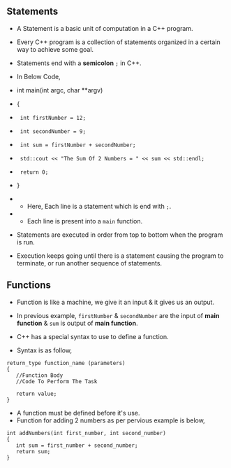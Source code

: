 ## Statements

 * A Statement is a basic unit of computation in a C++ program.
 * Every C++ program is a collection of statements organized in a certain way to achieve some goal.
 * Statements end with a **semicolon** `;` in C++.

 * In Below Code,

 * int main(int argc, char **argv)
 * {
 *      int firstNumber = 12;
 *      int secondNumber = 9;
 *      int sum = firstNumber + secondNumber;
 *      std::cout << "The Sum Of 2 Numbers = " << sum << std::endl;
 *      return 0;
 * }

 * * Here, Each line is a statement which is end with `;`.
 * * Each  line is present into a `main` function.

 * Statements are executed in order from top to bottom when the program is run.
 * Execution keeps going until there is a statement causing the program to terminate, or run another sequence of statements.

 ## Functions

 * Function is like a machine, we give it an input & it gives us an output.
 * In previous example, `firstNumber` & `secondNumber` are the input of **main function** & `sum` is output of **main function**.

 * C++ has a special syntax to use to define a function.
 * Syntax is as follow,
 ```
 return_type function_name (parameters)
 {
    //Function Body
    //Code To Perform The Task

    return value;
 }
 ```
 
 * A function must be defined before it's use.
 * Function for adding 2 numbers as per pervious example is below,
 ```
 int addNumbers(int first_number, int second_number)
 {
    int sum = first_number + second_number;
    return sum;
 }
 ```
 